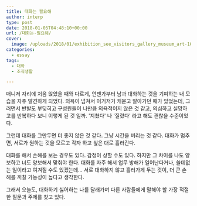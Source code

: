 ```yaml
---
title: 대화는 필요해
author: interp
type: post
date: 2018-01-05T04:48:10+00:00
url: /대화는-필요해/
cover:
  image: /uploads/2018/01/exhibition_see_visitors_gallery_museum_art-1035105.jpgd_.jpg
categories:
  - essay
tags:
  - 대화
  - 조직생활

---
```

매니저 자리에 처음 앉았을 때와 다르게, 언젠가부터 남과 대화하는 것을 기피하는 내 모습을 자주 발견하게 되었다. 의욕이 넘쳐서 이거저거 캐묻고 알아가던 때가 있었는데, 그러면서 반발도 부딪히고 구성원들이 나만큼 의욕적이지 않은 것 같고, 의심하고 실망하고를 반복하다 보니 이렇게 된 것 일까. '지쳤다' 나 '질렸다' 라고 해도 괜찮을 수준이었다.

그런데 대화를 그만두면 더 좋지 않은 것 같다. 그냥 시간을 버리는 것 같다. 대화가 멈추면, 서로가 원하는 것을 모르고 각자 하고 싶은 대로 흘러간다.

대화를 해서 손해를 보는 경우도 있다. 감정이 상할 수도 있다. 하지만 그 차이를 나도 양보하고 너도 양보해서 맞춰야 한다. 대화를 자주 해서 업무 방해가 일어난다거나, 쓸데없는 일이라고 여겨질 수도 있겠는데&#8230; 서로 대화하지 않고 흘러가게 두는 것이, 더 큰 손해를 끼칠 가능성이 높다고 생각한다.

그래서 오늘도, 대화하기 싫어하는 나를 달래가며 다른 사람들에게 말해야 할 가장 적절한 질문과 주제를 찾고 있다.
